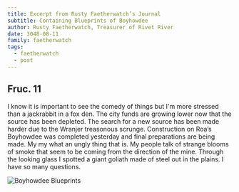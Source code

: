 ```yaml
---
title: Excerpt from Rusty Faetherwatch’s Journal
subtitle: Containing Blueprints of Boyhowdee
author: Rusty Faetherwatch, Treasurer of Rivet River
date: 3048-08-11
family: faetherwatch
tags:
  - faetherwatch
  - post
---
```

## Fruc. 11

I know it is important to see the comedy of things but I'm more stressed than a jackrabbit in a fox den. The city funds are growing lower now that the source has been depleted. The search for a new source has been made harder due to the Wranjer treasonous scrunge. Construction on Roa’s Boyhowdee was completed yesterday and final preparations are being made. My my what an ungly thing that is. My people talk of strange blooms of smoke that seem to be coming from the direction of the mine. Through the looking glass I spotted a giant goliath made of steel out in the plains. I have so many questions.

![Boyhowdee Blueprints](/static/img/boyhowdee-blueprints-compressed.jpg)